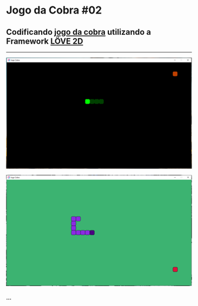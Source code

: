 # **Jogo da Cobra #02**

## Codificando [jogo da cobra][wiki] utilizando a Framework [LÖVE 2D][love2d]
---

[wiki]:https://gamia-archive.fandom.com/wiki/Snake_(video_game)
[love2d]:https://love2d.org/

![](jogoCobraBeta.png)

![](jogoCobra.png)

#### ...